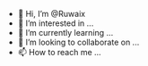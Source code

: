 - 👋 Hi, I’m @Ruwaix
- 👀 I’m interested in ...
- 🌱 I’m currently learning ...
- 💞️ I’m looking to collaborate on ...
- 📫 How to reach me ...

<!---
Ruwaix/Ruwaix is a ✨ special ✨ repository because its `README.md` (this file) appears on your GitHub profile.
You can click the Preview link to take a look at your changes.
--->
